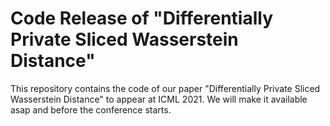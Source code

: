 # Code Release of "Differentially Private Sliced Wasserstein Distance"

This repository contains the code of our paper  "Differentially Private Sliced Wasserstein Distance" to appear at ICML 2021.
We will make it available asap and before the conference starts. 
